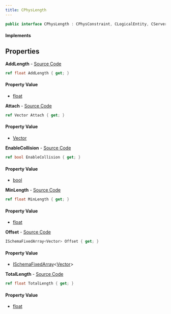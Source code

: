 ```yaml
---
title: CPhysLength
---
```


```csharp
public interface CPhysLength : CPhysConstraint, CLogicalEntity, CServerOnlyEntity, CBaseEntity, CEntityInstance, ISchemaClass<CEntityInstance>, ISchemaClass<CBaseEntity>, ISchemaClass<CServerOnlyEntity>, ISchemaClass<CLogicalEntity>, ISchemaClass<CPhysConstraint>, ISchemaClass<CPhysLength>, ISchemaField, ISchemaClass, INativeHandle
```

#### Implements

## Properties

**AddLength** - [Source Code](https://github.com/swiftly-solution/swiftlys2/blob/main/managed/src/SwiftlyS2.Generated/Schemas/Interfaces/CPhysLength.cs#L20)

```csharp
ref float AddLength { get; }
```

#### Property Value

- [float](https://learn.microsoft.com/dotnet/api/system.single)

**Attach** - [Source Code](https://github.com/swiftly-solution/swiftlys2/blob/main/managed/src/SwiftlyS2.Generated/Schemas/Interfaces/CPhysLength.cs#L18)

```csharp
ref Vector Attach { get; }
```

#### Property Value

- [Vector](/docs/api/shared/natives/vector)

**EnableCollision** - [Source Code](https://github.com/swiftly-solution/swiftlys2/blob/main/managed/src/SwiftlyS2.Generated/Schemas/Interfaces/CPhysLength.cs#L26)

```csharp
ref bool EnableCollision { get; }
```

#### Property Value

- [bool](https://learn.microsoft.com/dotnet/api/system.boolean)

**MinLength** - [Source Code](https://github.com/swiftly-solution/swiftlys2/blob/main/managed/src/SwiftlyS2.Generated/Schemas/Interfaces/CPhysLength.cs#L22)

```csharp
ref float MinLength { get; }
```

#### Property Value

- [float](https://learn.microsoft.com/dotnet/api/system.single)

**Offset** - [Source Code](https://github.com/swiftly-solution/swiftlys2/blob/main/managed/src/SwiftlyS2.Generated/Schemas/Interfaces/CPhysLength.cs#L16)

```csharp
ISchemaFixedArray<Vector> Offset { get; }
```

#### Property Value

- [ISchemaFixedArray](/docs/api/shared/schemas/ischemafixedarray-1)<[Vector](/docs/api/shared/natives/vector)>

**TotalLength** - [Source Code](https://github.com/swiftly-solution/swiftlys2/blob/main/managed/src/SwiftlyS2.Generated/Schemas/Interfaces/CPhysLength.cs#L24)

```csharp
ref float TotalLength { get; }
```

#### Property Value

- [float](https://learn.microsoft.com/dotnet/api/system.single)

